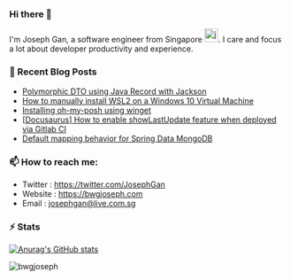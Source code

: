 ### Hi there 👋

I'm Joseph Gan, a software engineer from Singapore <img src="https://freesvg.org/img/singapore.png" alt="java" width="25" height="25"/>. I care and focus a lot about developer productivity and experience.

### 📰 Recent Blog Posts

- [Polymorphic DTO using Java Record with Jackson](https://bwgjoseph.com/polymorphic-dto-using-java-record-with-jackson)
- [How to manually install WSL2 on a Windows 10 Virtual Machine](https://bwgjoseph.com/how-to-manually-install-wsl2-on-a-windows-10-virtual-machine)
- [Installing oh-my-posh using winget](https://bwgjoseph.com/installing-oh-my-posh-using-winget)
- [[Docusaurus] How to enable showLastUpdate feature when deployed via Gitlab CI](https://bwgjoseph.com/docusaurus-how-to-enable-showlastupdate-feature-when-deployed-via-gitlab-ci)
- [Default mapping behavior for Spring Data MongoDB](https://bwgjoseph.com/default-mapping-behavior-for-spring-data-mongodb)

### 📫 How to reach me:

- Twitter   : <https://twitter.com/JosephGan>
- Website   : <https://bwgjoseph.com>
- Email     : <josephgan@live.com.sg>

### ⚡ Stats

[![Anurag's GitHub stats](https://github-readme-stats.vercel.app/api?username=bwgjoseph)](https://github.com/anuraghazra/github-readme-stats)

<p><img align="center" src="https://github-readme-stats.vercel.app/api/top-langs?username=bwgjoseph&show_icons=true&locale=en&layout=compact" alt="bwgjoseph" /></p>

<!--
**bwgjoseph/bwgjoseph** is a ✨ _special_ ✨ repository because its `README.md` (this file) appears on your GitHub profile.

Here are some ideas to get you started:

- 🔭 I’m currently working on ...
- 🌱 I’m currently learning ...
- 👯 I’m looking to collaborate on ...
- 🤔 I’m looking for help with ...
- 💬 Ask me about ...
- 📫 How to reach me: ...
- 😄 Pronouns: ...
- ⚡ Fun fact: ...
-->
